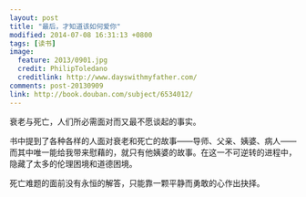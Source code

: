 ```yaml
---
layout: post
title: "最后，才知道该如何爱你"
modified: 2014-07-08 16:31:13 +0800
tags: [读书]
image:
  feature: 2013/0901.jpg
  credit: PhilipToledano
  creditlink: http://www.dayswithmyfather.com/
comments: post-20130909
link: http://book.douban.com/subject/6534012/
---
```


衰老与死亡，人们所必需面对而又最不愿谈起的事实。

书中提到了各种各样的人面对衰老和死亡的故事——导师、父亲、姨婆、病人——而其中唯一能给我带来慰藉的，就只有他姨婆的故事。在这一不可逆转的进程中，隐藏了太多的伦理困境和道德困境。

死亡难题的面前没有永恒的解答，只能靠一颗平静而勇敢的心作出抉择。
